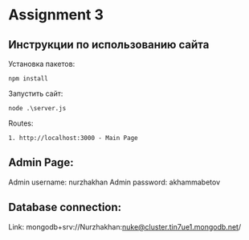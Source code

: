 # Assignment 3

## Инструкции по использованию сайта
Установка пакетов: 
```
npm install
```
Запустить сайт: 

```
node .\server.js
```

Routes:
```
1. http://localhost:3000 - Main Page
```

## Admin Page: 
Admin username: nurzhakhan
Admin password: akhammabetov

## Database connection: 
Link: mongodb+srv://Nurzhakhan:nuke@cluster.tin7ue1.mongodb.net/







